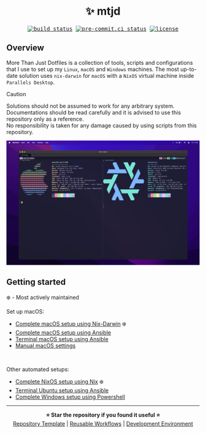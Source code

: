 # <div align="center">✨ mtjd</div>

<div align="center">
    <kbd>
        <a href="https://github.com/daniel-mizsak/mtjd/actions/workflows/ci.yml" target="_blank"><img src="https://github.com/daniel-mizsak/mtjd/actions/workflows/ci.yml/badge.svg" alt="build status"></a>
        <a href="https://results.pre-commit.ci/latest/github/daniel-mizsak/mtjd/main" target="_blank"><img src="https://results.pre-commit.ci/badge/github/daniel-mizsak/mtjd/main.svg" alt="pre-commit.ci status"></a>
        <a href="https://img.shields.io/github/license/daniel-mizsak/mtjd" target="_blank"><img src="https://img.shields.io/github/license/daniel-mizsak/mtjd" alt="license"></a>
    </kbd>
</div>

## Overview

More Than Just Dotfiles is a collection of tools, scripts and configurations that I use to set up my `Linux`, `macOS` and `Windows` machines.
The most up-to-date solution uses `nix-darwin` for `macOS` with a `NixOS` virtual machine inside `Parallels Desktop`.

> [!CAUTION]
> Solutions should not be assumed to work for any arbitrary system.\
> Documentations should be read carefully and it is advised to use this repository only as a reference.\
> No responsibility is taken for any damage caused by using scripts from this repository.

<img src="https://raw.githubusercontent.com/daniel-mizsak/mtjd/main/.github/images/terminal.png" alt="Terminal">

## Getting started

❄️ - Most actively maintained

Set up macOS:

- [Complete macOS setup using Nix-Darwin](docs/macos-complete-nix.md) ❄️
- [Complete macOS setup using Ansible](docs/macos-complete-ansible.md)
- [Terminal macOS setup using Ansible](docs/macos-terminal-ansible.md)
- [Manual macOS settings](docs/macos-manual.md)

<br>

Other automated setups:

- [Complete NixOS setup using Nix](docs/nixos-complete-nix.md) ❄️
- [Terminal Ubuntu setup using Ansible](docs/ubuntu-terminal-ansible.md)
- [Complete Windows setup using Powershell](docs/windows-complete-powershell.md)

<hr>

<div align="center">
    <strong>⭐ Star the repository if you found it useful ⭐</strong>
    <br>
    <a href="https://github.com/daniel-mizsak/repository-template" target="_blank">Repository Template</a> |
    <a href="https://github.com/daniel-mizsak/workflows" target="_blank">Reusable Workflows</a> |
    <a href="https://github.com/daniel-mizsak/mtjd" target="_blank">Development Environment </a>
</div>
